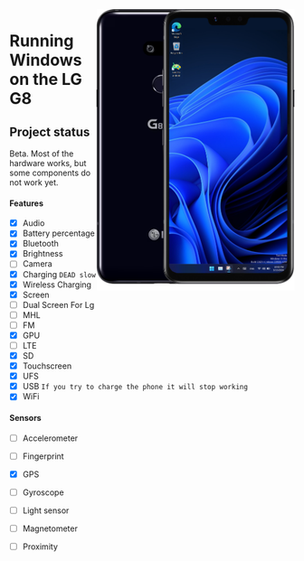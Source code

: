 <img align="right" src="https://github.com/n00b69/woa-alphaplus/blob/main/alphaplus.png" width="350" alt="Windows 11 running on alphaplus">

# Running Windows on the LG G8

## Project status

Beta. Most of the hardware works, but some components do not work yet.

#### Features

- [x] Audio
- [x] Battery percentage
- [x] Bluetooth
- [x] Brightness
- [ ] Camera
- [x] Charging ```DEAD slow```
- [x] Wireless Charging 
- [x] Screen
- [ ] Dual Screen For Lg
- [ ] MHL
- [ ] FM
- [x] GPU
- [ ] LTE 
- [x] SD 
- [x] Touchscreen
- [x] UFS
- [x] USB ```If you try to charge the phone it will stop working```
- [x] WiFi

#### Sensors
- [ ] Accelerometer
- [ ] Fingerprint
- [x] GPS
- [ ] Gyroscope
- [ ] Light sensor
- [ ] Magnetometer
- [ ] Proximity





















